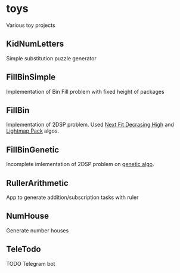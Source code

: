 # toys
Various toy projects


## KidNumLetters
Simple substitution puzzle generator  

## FillBinSimple
Implementation of Bin Fill problem with fixed height of packages

## FillBin
Implementation of 2DSP problem. Used [Next Fit Decrasing High](https://en.wikipedia.org/wiki/Next-fit-decreasing_bin_packing) and [Lightmap Pack](https://blackpawn.com/texts/lightmaps/default.html) algos.

## FillBinGenetic
Incomplete imlementation of 2DSP problem on [genetic algo](https://en.wikipedia.org/wiki/Genetic_algorithm).  

## RullerArithmetic
App to generate addition/subscription tasks with ruler

## NumHouse
Generate number houses

## TeleTodo
TODO Telegram bot

